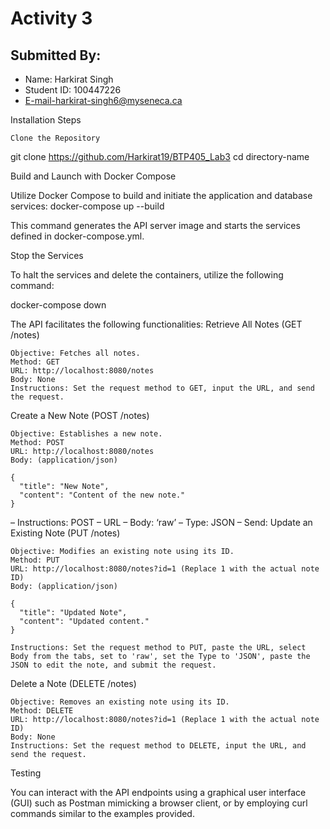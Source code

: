 # Activity 3

## Submitted By:
- Name: Harkirat Singh
- Student ID: 100447226
- E-mail-harkirat-singh6@myseneca.ca

Installation Steps

    Clone the Repository


git clone https://github.com/Harkirat19/BTP405_Lab3
cd directory-name

Build and Launch with Docker Compose

Utilize Docker Compose to build and initiate the application and database services:
docker-compose up --build

This command generates the API server image and starts the services defined in docker-compose.yml.

Stop the Services

To halt the services and delete the containers, utilize the following command:

docker-compose down

The API facilitates the following functionalities:
Retrieve All Notes (GET /notes)

    Objective: Fetches all notes.
    Method: GET
    URL: http://localhost:8080/notes
    Body: None
    Instructions: Set the request method to GET, input the URL, and send the request.

Create a New Note (POST /notes)

    Objective: Establishes a new note.
    Method: POST
    URL: http://localhost:8080/notes
    Body: (application/json)

    {
      "title": "New Note",
      "content": "Content of the new note."
    }

– Instructions: POST – URL – Body: ‘raw’ – Type: JSON – Send:
Update an Existing Note (PUT /notes)

    Objective: Modifies an existing note using its ID.
    Method: PUT
    URL: http://localhost:8080/notes?id=1 (Replace 1 with the actual note ID)
    Body: (application/json)

    {
      "title": "Updated Note",
      "content": "Updated content."
    }

    Instructions: Set the request method to PUT, paste the URL, select Body from the tabs, set to 'raw', set the Type to 'JSON', paste the JSON to edit the note, and submit the request.

Delete a Note (DELETE /notes)

    Objective: Removes an existing note using its ID.
    Method: DELETE
    URL: http://localhost:8080/notes?id=1 (Replace 1 with the actual note ID)
    Body: None
    Instructions: Set the request method to DELETE, input the URL, and send the request.

Testing

You can interact with the API endpoints using a graphical user interface (GUI) such as Postman mimicking a browser client, or by employing curl commands similar to the examples provided.